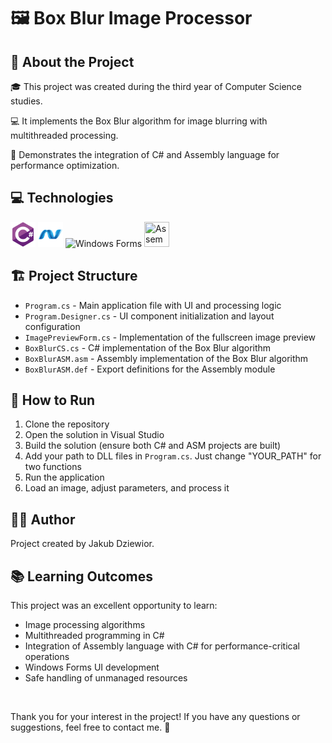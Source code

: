 <h1>🖼️ Box Blur Image Processor</h1>
<h2>📝 About the Project</h2>
<p>🎓 This project was created during the third year of Computer Science studies.</p>
<p>💻 It implements the Box Blur algorithm for image blurring with multithreaded processing.</p>
<p>🚀 Demonstrates the integration of C# and Assembly language for performance optimization.</p>
<h2>💻 Technologies</h2>
<p> <img src="https://raw.githubusercontent.com/devicons/devicon/master/icons/csharp/csharp-original.svg" alt="C#"
        width="40" height="40" title="C#" /> <img
        src="https://raw.githubusercontent.com/devicons/devicon/master/icons/dot-net/dot-net-original.svg" alt=".NET"
        width="40" height="40" title=".NET" /> <img
        src="https://cdn.jsdelivr.net/gh/devicons/devicon/icons/windows8/windows8-original.svg" alt="Windows Forms"
        width="40" height="40" title="Windows Forms" /> <img
        src="https://user-images.githubusercontent.com/103866722/177873824-ac727cae-29d5-406d-87de-93bb2bf21f02.png"
        width="40" height="40" title="Assembly" /> </p>
<h2>🏗 Project Structure</h2>
<ul>
    <li><code>Program.cs</code> - Main application file with UI and processing logic</li>
    <li><code>Program.Designer.cs</code> - UI component initialization and layout configuration</li>
    <li><code>ImagePreviewForm.cs</code> - Implementation of the fullscreen image preview</li>
    <li><code>BoxBlurCS.cs</code> - C# implementation of the Box Blur algorithm</li>
    <li><code>BoxBlurASM.asm</code> - Assembly implementation of the Box Blur algorithm</li>
    <li><code>BoxBlurASM.def</code> - Export definitions for the Assembly module</li>
</ul>
<h2>🚀 How to Run</h2>
<ol>
    <li>Clone the repository</li>
    <li>Open the solution in Visual Studio</li>
    <li>Build the solution (ensure both C# and ASM projects are built)</li>
    <li>Add your path to DLL files in <code>Program.cs</code>. Just change "YOUR_PATH" for two functions</li>
    <li>Run the application</li>
    <li>Load an image, adjust parameters, and process it</li>
</ol>
<h2>👨‍💻 Author</h2>
<p>Project created by Jakub Dziewior.</p>
<h2>📚 Learning Outcomes</h2>
<p>This project was an excellent opportunity to learn:</p>
<ul>
    <li>Image processing algorithms</li>
    <li>Multithreaded programming in C#</li>
    <li>Integration of Assembly language with C# for performance-critical operations</li>
    <li>Windows Forms UI development</li>
    <li>Safe handling of unmanaged resources</li>
</ul> <br />
<p>Thank you for your interest in the project! If you have any questions or suggestions, feel free to contact me. 🚀</p>
